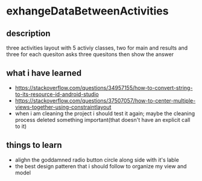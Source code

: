 # exhangeDataBetweenActivities
## description
three activities layout with 5 activiy classes, two for main and results and three for each quesiton 
asks three quesitons then show the answer
## what i have learned
* https://stackoverflow.com/questions/34957155/how-to-convert-string-to-its-resource-id-android-studio
* https://stackoverflow.com/questions/37507057/how-to-center-multiple-views-together-using-constraintlayout
* when i am cleaning the project i should test it again; maybe the cleaning process deleted something important(that doesn't have an explicit call to it)
## things to learn
* alighn the goddamned radio button circle along side with it's lable
* the best design patteren that i should follow to organize my view and model 

